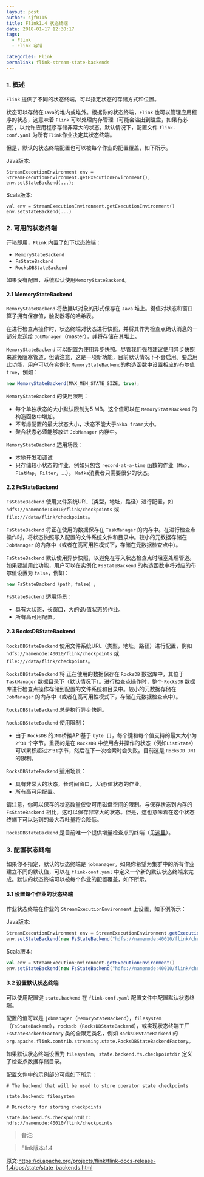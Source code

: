 ```yaml
---
layout: post
author: sjf0115
title: Flink1.4 状态终端
date: 2018-01-17 12:30:17
tags:
  - Flink
  - Flink 容错

categories: Flink
permalink: flink-stream-state-backends
---
```


### 1. 概述

`Flink` 提供了不同的状态终端，可以指定状态的存储方式和位置。

状态可以存储在`Java`的堆内或堆外。根据你的状态终端，`Flink` 也可以管理应用程序的状态，这意味着 `Flink` 可以处理内存管理（可能会溢出到磁盘，如果有必要），以允许应用程序存储非常大的状态。默认情况下，配置文件 `flink-conf.yaml` 为所有`Flink`作业决定其状态终端。

但是，默认的状态终端配置也可以被每个作业的配置覆盖，如下所示。

Java版本:
```
StreamExecutionEnvironment env = StreamExecutionEnvironment.getExecutionEnvironment();
env.setStateBackend(...);
```
Scala版本:
```
val env = StreamExecutionEnvironment.getExecutionEnvironment()
env.setStateBackend(...)
```

### 2. 可用的状态终端

开箱即用，`Flink` 内置了如下状态终端：
- `MemoryStateBackend`
- `FsStateBackend`
- `RocksDBStateBackend`

如果没有配置，系统默认使用`MemoryStateBackend`。

#### 2.1 MemoryStateBackend

`MemoryStateBackend` 将数据以对象的形式保存在 `Java` 堆上。键值对状态和窗口算子拥有保存值，触发器等的哈希表。

在进行检查点操作时，状态终端对状态进行快照，并将其作为检查点确认消息的一部分发送给 `JobManager`（master），并将存储在其堆上。

`MemoryStateBackend`  可以配置为使用异步快照。尽管我们强烈建议使用异步快照来避免阻塞管道，但请注意，这是一项新功能，目前默认情况下不会启用。要启用此功能，用户可以在实例化 `MemoryStateBackend`的构造函数中设置相应的布尔值 `true`，例如：
```java
new MemoryStateBackend(MAX_MEM_STATE_SIZE, true);
```

`MemoryStateBackend` 的使用限制：
- 每个单独状态的大小默认限制为5 MB。这个值可以在 `MemoryStateBackend` 的构造函数中增加。
- 不考虑配置的最大状态大小，状态不能大于`akka frame`大小。
- 聚合状态必须能够放进 `JobManager` 内存中。

`MemoryStateBackend` 适用场景：
- 本地开发和调试
- 只存储较小状态的作业，例如只包含 `record-at-a-time` 函数的作业（`Map`，`FlatMap`，`Filter`，...）。 `Kafka`消费者只需要很少的状态。

#### 2.2 FsStateBackend

`FsStateBackend` 使用文件系统URL（类型，地址，路径）进行配置，如 `hdfs://namenode:40010/flink/checkpoints` 或 `file:///data/flink/checkpoints`。

`FsStateBackend` 将正在使用的数据保存在 `TaskManager` 的内存中。在进行检查点操作时，将状态快照写入配置的文件系统文件和目录中。较小的元数据存储在 `JobManager` 的内存中（或者在高可用性模式下，存储在元数据检查点中）。

`FsStateBackend` 默认使用异步快照，以避免在写入状态检查点时阻塞处理管道。如果要禁用此功能，用户可以在实例化 `FsStateBackend` 的构造函数中将对应的布尔值设置为 `false`，例如：
```Java
new FsStateBackend（path，false）;
```

`FsStateBackend` 适用场景：
- 具有大状态，长窗口，大的键/值状态的作业。
- 所有高可用配置。

#### 2.3 RocksDBStateBackend

`RocksDBStateBackend` 使用文件系统URL（类型，地址，路径）进行配置，例如 `hdfs://namenode:40010/flink/checkpoints` 或 `file:///data/flink/checkpoints`。

`RocksDBStateBackend` 将 正在使用的数据保存在 `RocksDB` 数据库中，其位于 `TaskManager` 数据目录下（默认情况下）。进行检查点操作时，整个 `RocksDB` 数据库进行检查点操作存储到配置的文件系统和目录中。较小的元数据存储在 `JobManager` 的内存中（或者在高可用性模式下，存储在元数据检查点中）。

`RocksDBStateBackend` 总是执行异步快照。

`RocksDBStateBackend` 使用限制：
- 由于 `RocksDB` 的`JNI`桥接API基于 `byte []`，每个键和每个值支持的最大大小为 `2^31` 个字节。重要的是在 `RocksDB` 中使用合并操作的状态（例如`ListState`）可以累积超过`2^31`字节，然后在下一次检索时会失败。目前这是 `RocksDB JNI` 的限制。

`RocksDBStateBackend` 适用场景：
- 具有非常大的状态，长时间窗口，大键/值状态的作业。
- 所有高可用配置。

请注意，你可以保存的状态数量仅受可用磁盘空间的限制。与保存状态到内存的 `FsStateBackend` 相比，这可以保存非常大的状态。但是，这也意味着在这个状态终端下可以达到的最大吞吐量将会降低。

`RocksDBStateBackend` 是目前唯一个提供增量检查点的终端（见[这里](https://ci.apache.org/projects/flink/flink-docs-release-1.4/ops/state/large_state_tuning.html)）。

### 3. 配置状态终端

如果你不指定，默认的状态终端是 `jobmanager`。如果你希望为集群中的所有作业建立不同的默认值，可以在 `flink-conf.yaml` 中定义一个新的默认状态终端来完成。默认的状态终端可以被每个作业的配置覆盖，如下所示。

#### 3.1 设置每个作业的状态终端

作业状态终端在作业的 `StreamExecutionEnvironment` 上设置，如下例所示：

Java版本:
```java
StreamExecutionEnvironment env = StreamExecutionEnvironment.getExecutionEnvironment();
env.setStateBackend(new FsStateBackend("hdfs://namenode:40010/flink/checkpoints"));
```
Scala版本:
```scala
val env = StreamExecutionEnvironment.getExecutionEnvironment()
env.setStateBackend(new FsStateBackend("hdfs://namenode:40010/flink/checkpoints"))
```

#### 3.2 设置默认状态终端

可以使用配置键 `state.backend` 在 `flink-conf.yaml` 配置文件中配置默认状态终端。

配置的值可以是 `jobmanager`（`MemoryStateBackend`），`filesystem`（`FsStateBackend`），`rocksdb`（`RocksDBStateBackend`），或实现状态终端工厂 `FsStateBackendFactory` 类的全限定类名，例如 `RocksDBStateBackend` 的 `org.apache.flink.contrib.streaming.state.RocksDBStateBackendFactory`。

如果默认状态终端设置为 `filesystem`，`state.backend.fs.checkpointdir` 定义了检查点数据存储目录。

配置文件中的示例部分可能如下所示：
```
# The backend that will be used to store operator state checkpoints

state.backend: filesystem

# Directory for storing checkpoints

state.backend.fs.checkpointdir: hdfs://namenode:40010/flink/checkpoints
```


> 备注:

> Flink版本:1.4


原文:https://ci.apache.org/projects/flink/flink-docs-release-1.4/ops/state/state_backends.html
